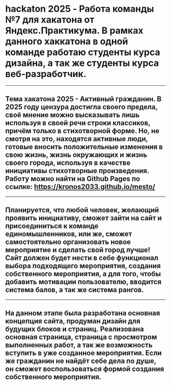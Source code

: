# hackaton 2025 - Работа команды №7 для хакатона от Яндекс.Практикума. В рамках данного хаккатона в одной команде работаю студенты курса дизайна, а так же студенты курса веб-разработчик.
------
## Тема хакатона 2025 - Активный гражданин. В 2025 году цензура достигла своего предела, своё мнение можно высказывать лишь используя в своей речи строки классиков, причём только в стихотворной форме. Но, не смотря на это, находятся активные люди, готовые вносить положительные изменения в свою жизнь, жизнь окружающих и жизнь своего города, используя в качестве инициативы стихотворные произведения. Работу можно найти на Github Pages по ссылке: https://kronos2033.github.io/mesto/
------
## Планируется, что любой человек, желающий проявить инициативу, сможет зайти на сайт и присоединиться к команде единомышленников, или же, сможет самостоятельно организовать новое мероприятие и сделать свой город лучше! Сайт должен будет нести в себе функционал выбора подходящего мероприятия, создания собственного мероприятия, а для того, чтобы добавить мотивации пользователю, вводится система балов, а так же система рангов.
------
## На данном этапе была разработана основная концепция сайта, продуман дизайн для будущих блоков и страниц. Реализована основная страница, страница с просмотром выполненных работ, а так же возможность вступить в уже созданное мероприятия. Если же гражданин не найдёт себе дела по душе, он сможет воспользоваться формой создания собственного мероприятия.
